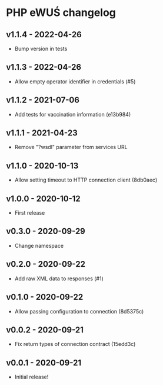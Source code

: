 # PHP eWUŚ changelog

## v1.1.4 - 2022-04-26

* Bump version in tests

## v1.1.3 - 2022-04-26

* Allow empty operator identifier in credentials (#5)

## v1.1.2 - 2021-07-06

* Add tests for vaccination information (e13b984)

## v1.1.1 - 2021-04-23

* Remove "?wsdl" parameter from services URL

## v1.1.0 - 2020-10-13

* Allow setting timeout to HTTP connection client (8db0aec)

## v1.0.0 - 2020-10-12

* First release

## v0.3.0 - 2020-09-29

* Change namespace

## v0.2.0 - 2020-09-22

* Add raw XML data to responses (#1)

## v0.1.0 - 2020-09-22

* Allow passing configuration to connection (8d5375c)

## v0.0.2 - 2020-09-21

* Fix return types of connection contract (15edd3c)

## v0.0.1 - 2020-09-21

* Initial release!